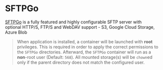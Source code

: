 # SFTPGo

[SFTPGo](https://github.com/drakkan/sftpgo) is a fully featured and highly configurable SFTP server with optional HTTP/S, FTP/S and WebDAV support - S3, Google Cloud Storage, Azure Blob

> When application is installed, a container will be launched with **root** privileges.
> This is required in order to apply the correct permissions to the `SFTPGo` directories.
> Afterward, the `SFTPGo` container will run as a **non**-root user (Default: `568`).
> All mounted storage(s) will be `chown`ed only if the parent directory does not match the configured user.

